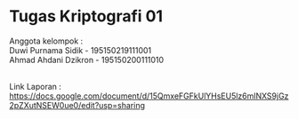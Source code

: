# Tugas Kriptografi 01
Anggota kelompok : <br>
Duwi Purnama Sidik - 195150219111001 <br>
Ahmad Ahdani Dzikron - 195150200111010 <br> <br>

Link Laporan : https://docs.google.com/document/d/15QmxeFGFkUlYHsEU5lz6mlNXS9jGz2pZXutNSEW0ue0/edit?usp=sharing
